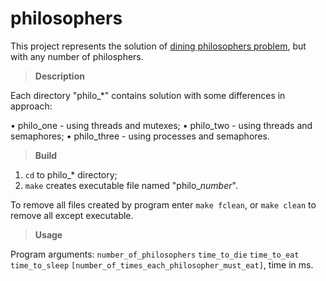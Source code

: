 # philosophers

This project represents the solution of [dining philosophers problem](https://en.wikipedia.org/wiki/Dining_philosophers_problem), but with any number of philosphers.

> **Description**

Each directory "philo_*" contains solution with some differences in approach:

 • philo_one - using threads and mutexes;
 • philo_two - using threads and semaphores;
 • philo_three - using processes and semaphores.
 
> **Build**

  1) `cd` to philo_* directory;
  2) `make` creates executable file named "philo_*number*".
 
 To remove all files created by program enter `make fclean`, or `make clean` to remove all except executable.
 
> **Usage**

 Program arguments:
  `number_of_philosophers` `time_to_die` `time_to_eat` `time_to_sleep` `[number_of_times_each_philosopher_must_eat]`, time in ms.
